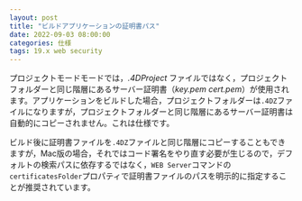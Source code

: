 ```yaml
---
layout: post
title: "ビルドアプリケーションの証明書パス"
date: 2022-09-03 08:00:00
categories: 仕様
tags: 19.x web security
---
```


プロジェクトモードモードでは，*.4DProject* ファイルではなく，プロジェクトフォルダーと同じ階層にあるサーバー証明書（*key.pem* *cert.pem*）が使用されます。アプリケーションをビルドした場合，プロジェクトフォルダーは`.4DZ`ファイルになりますが，プロジェクトフォルダーと同じ階層にあるサーバー証明書は自動的にコピーされません。これは仕様です。

ビルド後に証明書ファイルを`.4DZ`ファイルと同じ階層にコピーすることもできますが，Mac版の場合，それではコード署名をやり直す必要が生じるので，デフォルトの検索パスに依存するではなく，`WEB Server`コマンドの`certificatesFolder`プロパティで証明書ファイルのパスを明示的に指定することが推奨されています。
